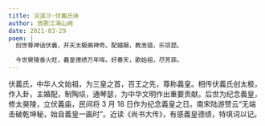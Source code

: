 ```yaml
---
title: 浣溪沙·伏義氏咏
author: 放歌江海山阙
date: 2021-03-29
poem: |
  创世尊神话伏義，开天太极画神奇。配婚姻，教渔猎，乐埙琵。

  今世昊陵香火旺，義皇德绩万年晖。好春天，歌始祖，尽芳菲。
---
```


伏義氏，中华人文始祖，为三皇之首，百王之先，尊称義皇。相传伏義氏创太极，作入卦，主婚配，制陶埙，通琴瑟，为中华文明作出重要贡献。后世为纪念義皇，修太昊陵，立伏義庙，民间将 3 月 18 日作为纪念義皇之日。南宋陆游赞云“无端击破乾坤秘，始自義皇一画时”。近读《尚书大传》，有感義皇德绩，特填词以记。
